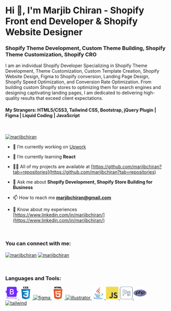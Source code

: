 <h1 align="left">Hi 👋, I'm Marjib Chiran - Shopify Front end Developer & Shopify Website Designer</h1>
<h3 align="left">Shopify Theme Development, Custom Theme Building, Shopify Theme Customization, Shopify CRO</h3>
<p align="left">I am an individual Shopify Developer Specializing in Shopify Theme Development, Theme Customization, Custom Template Creation, Shopify Website Design, Figma to Shopify conversion, Landing Page Design, Shopify Speed Optimization, and Conversion Rate Optimization. From building custom Shopify stores to optimizing them for search engines and designing captivating landing pages, I am dedicated to delivering high-quality results that exceed client expectations.</p><be>
<h4 align="left">My Strangers: HTML5/CSS3, Tailwind CSS, Bootstrap, jQuery Plugin | Figma | Liquid Coding | JavaScript</h4><br>

<p align="left"> <a href="https://twitter.com/marjibchiran" target="blank"><img src="https://img.shields.io/twitter/follow/marjibchiran?logo=twitter&style=for-the-badge" alt="marjibchiran" /></a> </p>

- 🔭 I’m currently working on [Upwork](https://www.upwork.com/freelancers/~018ff158bf31524e54)

- 🌱 I’m currently learning **React**

- 👨‍💻 All of my projects are available at [https://github.com/marjibchiran?tab=repositories](https://github.com/marjibchiran?tab=repositories)

- 💬 Ask me about **Shopify Development, Shopify Store Building for Business**

- 📫 How to reach me **marjibchiran@gmail.com**

- 📄 Know about my experiences [https://www.linkedin.com/in/marjibchiran/](https://www.linkedin.com/in/marjibchiran/)

<br><h3 align="left">You can connect with me:</h3>
<p align="left">
<a href="https://twitter.com/marjibchiran" target="blank"><img align="center" src="https://raw.githubusercontent.com/rahuldkjain/github-profile-readme-generator/master/src/images/icons/Social/twitter.svg" alt="marjibchiran" height="30" width="40" /></a>
<a href="https://linkedin.com/in/marjibchiran" target="blank"><img align="center" src="https://raw.githubusercontent.com/rahuldkjain/github-profile-readme-generator/master/src/images/icons/Social/linked-in-alt.svg" alt="marjibchiran" height="30" width="40" /></a>
</p>
<br>
<h3 align="left">Languages and Tools:</h3>
<p align="left"> <a href="https://getbootstrap.com" target="_blank" rel="noreferrer"> <img src="https://raw.githubusercontent.com/devicons/devicon/master/icons/bootstrap/bootstrap-plain-wordmark.svg" alt="bootstrap" width="40" height="40"/> </a> <a href="https://www.w3schools.com/css/" target="_blank" rel="noreferrer"> <img src="https://raw.githubusercontent.com/devicons/devicon/master/icons/css3/css3-original-wordmark.svg" alt="css3" width="40" height="40"/> </a> <a href="https://www.figma.com/" target="_blank" rel="noreferrer"> <img src="https://www.vectorlogo.zone/logos/figma/figma-icon.svg" alt="figma" width="40" height="40"/> </a> <a href="https://www.w3.org/html/" target="_blank" rel="noreferrer"> <img src="https://raw.githubusercontent.com/devicons/devicon/master/icons/html5/html5-original-wordmark.svg" alt="html5" width="40" height="40"/> </a> <a href="https://www.adobe.com/in/products/illustrator.html" target="_blank" rel="noreferrer"> <img src="https://www.vectorlogo.zone/logos/adobe_illustrator/adobe_illustrator-icon.svg" alt="illustrator" width="40" height="40"/> </a> <a href="https://www.java.com" target="_blank" rel="noreferrer"> <img src="https://raw.githubusercontent.com/devicons/devicon/master/icons/java/java-original.svg" alt="java" width="40" height="40"/> </a> <a href="https://developer.mozilla.org/en-US/docs/Web/JavaScript" target="_blank" rel="noreferrer"> <img src="https://raw.githubusercontent.com/devicons/devicon/master/icons/javascript/javascript-original.svg" alt="javascript" width="40" height="40"/> </a> <a href="https://www.photoshop.com/en" target="_blank" rel="noreferrer"> <img src="https://raw.githubusercontent.com/devicons/devicon/master/icons/photoshop/photoshop-line.svg" alt="photoshop" width="40" height="40"/> </a> <a href="https://www.php.net" target="_blank" rel="noreferrer"> <img src="https://raw.githubusercontent.com/devicons/devicon/master/icons/php/php-original.svg" alt="php" width="40" height="40"/> </a> <a href="https://tailwindcss.com/" target="_blank" rel="noreferrer"> <img src="https://www.vectorlogo.zone/logos/tailwindcss/tailwindcss-icon.svg" alt="tailwind" width="40" height="40"/> </a> </p><br><br>
